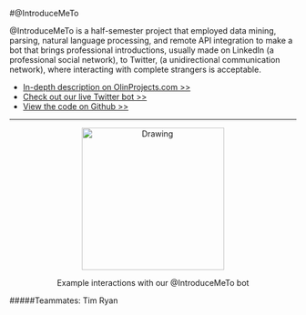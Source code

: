 #@IntroduceMeTo

@IntroduceMeTo is a half-semester project that employed data mining, parsing, natural language processing, and remote API integration to make a bot that brings professional introductions, usually made on LinkedIn (a professional social network), to Twitter, (a unidirectional communication network), where interacting with complete strangers is acceptable.

* [In-depth description on OlinProjects.com >>](http://olinprojects.com/projects/5189c162e885afce55818c43)
* [Check out our live Twitter bot >>](http://twitter.com/IntroduceMeTo)
* [View the code on Github >>](http://github.com/JNazare/IntroduceMeTo)

---

<center>
<img src="/images/intro-2.png" alt="Drawing" style="width: 250px;"/>
<p> Example interactions with our @IntroduceMeTo bot </p>
</center>

#####Teammates: Tim Ryan